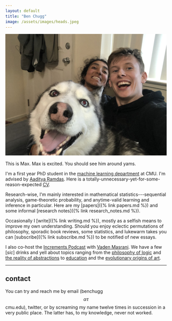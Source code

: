 ```yaml
---
layout: default
title: "Ben Chugg"
image: /assets/images/heads.jpeg
---
```


<img id='headerim' src="/assets/images/ben_max_mira.jpg">
<p id='caption'>This is Max. Max is excited. You should see him around yams.</p>


I'm a first year PhD student in the [machine learning department](https://www.ml.cmu.edu/) at CMU. I'm advised by [Aaditya Ramdas](https://www.stat.cmu.edu/~aramdas/).  Here is a totally-unnecessary-yet-for-some-reason-expected [CV](assets/files/cv.pdf).

Research-wise, I'm mainly interested in mathematical statistics---sequential analysis, game-theoretic probability, and anytime-valid learning and inference in particular. Here are 
my [papers]({% link papers.md %}) and some informal [research notes]({% link research_notes.md %}). 

Occasionally I [write]({% link writing.md %}), mostly as a selfish means to improve my own understanding. Should you enjoy eclectic permutations of philosophy, sporadic book reviews, some statistics, and lukewarm takes you can [subscribe]({% link subscribe.md %}) to be notified of new essays. 

I also co-host the [Increments Podcast](https://www.incrementspodcast.com/) with [Vaden Masrani](https://vmasrani.github.io/). We have a few [_sic_] drinks and yell about topics ranging from the [philosophy of logic](https://www.incrementspodcast.com/28) and [the reality of abstractions](https://www.incrementspodcast.com/24) to  [education](https://www.incrementspodcast.com/37) and the [evolutionary origins of art](https://www.incrementspodcast.com/50). 


---

## contact

You can try and reach me by email (benchugg $$\alpha\tau$$ cmu.edu), twitter, or by screaming my name twelve times in succession in a very public place. The latter has, to my knowledge, never not worked. 



